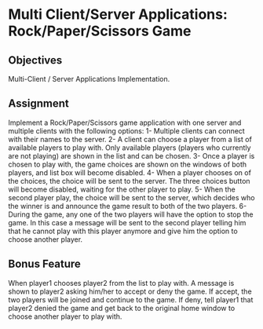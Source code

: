 # Multi Client/Server Applications: Rock/Paper/Scissors Game

## Objectives
Multi-Client / Server Applications Implementation.

## Assignment
Implement a Rock/Paper/Scissors game application with one server and multiple clients with the following options:
1- Multiple clients can connect with their names to the server.
2- A client can choose a player from a list of available players to play with. Only available players (players who currently are not playing) are shown in the list and can be chosen.
3- Once a player is chosen to play with, the game choices are shown on the windows of both players, and list box will become disabled.
4- When a player chooses on of the choices, the choice will be sent to the server. The three choices button will become disabled, waiting for the other player to play.
5- When the second player play, the choice will be sent to the server, which decides who the winner is and announce the game result to both of the two players.
6- During the game, any one of the two players will have the option to stop the game. In this case a message will be sent to the second player telling him that he cannot play with this player anymore and give him the option to choose another player.

## Bonus Feature

When player1 chooses player2 from the list to play with. A message is shown to player2 asking him/her to accept or deny the game. If accept, the two players will be joined and continue to the  game. If deny, tell player1 that player2 denied the game and get back to the original home window to choose another player to play with.


